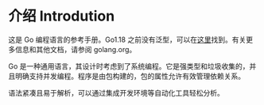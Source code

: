 # 介绍 Introdution

这是 Go 编程语言的参考手册。Go1.18 之前没有泛型，可以在[这里](https://go.dev/doc/go1.17_spec.html)找到。有关更多信息和其他文档，请参阅 golang.org。

Go 是一种通用语言，其设计时考虑到了系统编程。它是强类型和垃圾收集的，并且明确支持并发编程。程序是由包构建的，包的属性允许有效管理依赖关系。

语法紧凑且易于解析，可以通过集成开发环境等自动化工具轻松分析。


